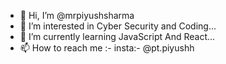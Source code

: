 - 👋 Hi, I’m @mrpiyushsharma
- 👀 I’m interested in Cyber Security and Coding...
- 🌱 I’m currently learning JavaScript And React...
- 📫 How to reach me :- insta:- @pt.piyushh

<!---
mrpiyushsharma/mrpiyushsharma is a ✨ special ✨ repository because its `README.md` (this file) appears on your GitHub profile.
You can click the Preview link to take a look at your changes.
--->
